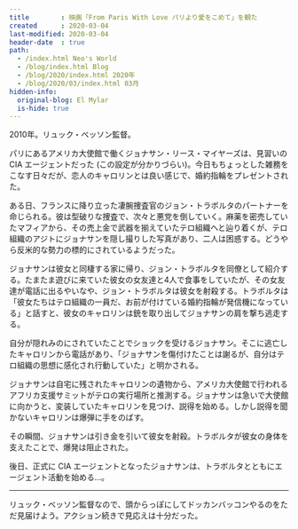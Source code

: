 ```yaml
---
title        : 映画「From Paris With Love パリより愛をこめて」を観た
created      : 2020-03-04
last-modified: 2020-03-04
header-date  : true
path:
  - /index.html Neo's World
  - /blog/index.html Blog
  - /blog/2020/index.html 2020年
  - /blog/2020/03/index.html 03月
hidden-info:
  original-blog: El Mylar
  is-hide: true
---
```


2010年。リュック・ベッソン監督。

パリにあるアメリカ大使館で働くジョナサン・リース・マイヤーズは、見習いの CIA エージェントだった (この設定が分かりづらい)。今日もちょっとした雑務をこなす日々だが、恋人のキャロリンとは良い感じで、婚約指輪をプレゼントされた。

ある日、フランスに降り立った凄腕捜査官のジョン・トラボルタのパートナーを命じられる。彼は型破りな捜査で、次々と悪党を倒していく。麻薬を密売していたマフィアから、その売上金で武器を揃えていたテロ組織へと辿り着くが、テロ組織のアジトにジョナサンを隠し撮りした写真があり、二人は困惑する。どうやら反米的な勢力の標的にされているようだった。

ジョナサンは彼女と同棲する家に帰り、ジョン・トラボルタを同僚として紹介する。たまたま遊びに来ていた彼女の女友達と4人で食事をしていたが、その女友達が電話に出るやいなや、ジョン・トラボルタは彼女を射殺する。トラボルタは「彼女たちはテロ組織の一員だ、お前が付けている婚約指輪が発信機になっている」と話すと、彼女のキャロリンは銃を取り出してジョナサンの肩を撃ち逃走する。

自分が隠れみのにされていたことでショックを受けるジョナサン。そこに逃亡したキャロリンから電話があり、「ジョナサンを傷付けたことは謝るが、自分はテロ組織の思想に感化され行動していた」と明かされる。

ジョナサンは自宅に残されたキャロリンの遺物から、アメリカ大使館で行われるアフリカ支援サミットがテロの実行場所と推測する。ジョナサンは急いで大使館に向かうと、変装していたキャロリンを見つけ、説得を始める。しかし説得を聞かないキャロリンは爆弾に手をのばす。

その瞬間、ジョナサンは引き金を引いて彼女を射殺。トラボルタが彼女の身体を支えたことで、爆発は阻止された。

後日、正式に CIA エージェントとなったジョナサンは、トラボルタとともにエージェント活動を始める…。

---

リュック・ベッソン監督なので、頭からっぽにしてドッカンバッコンやるのをただ見届けよう。アクション続きで見応えは十分だった。
